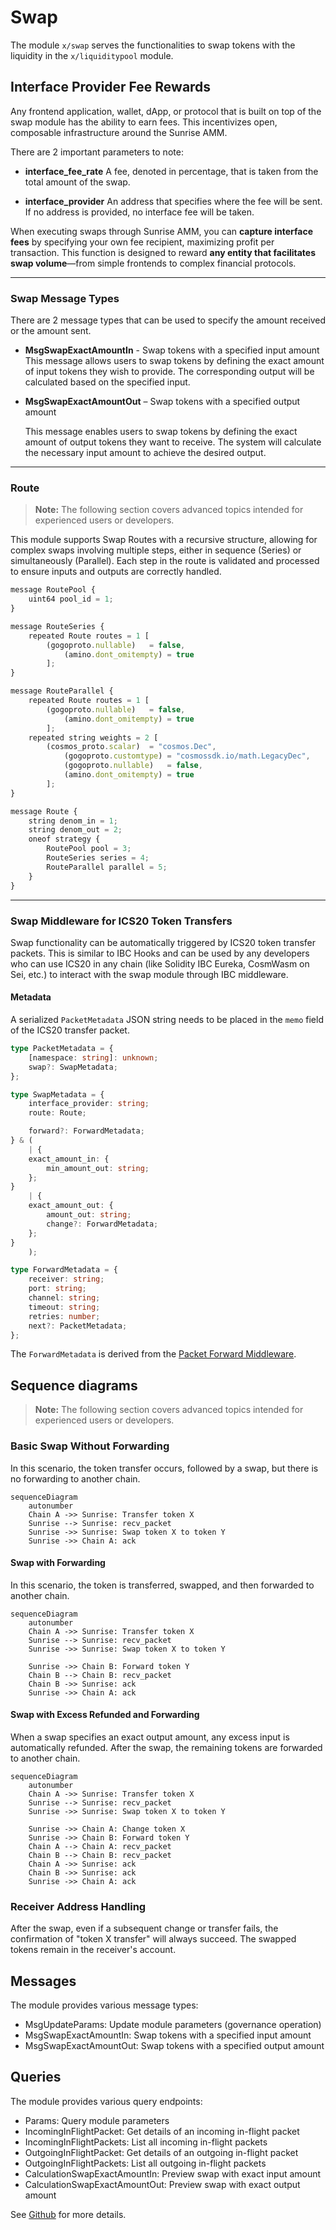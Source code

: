 # Swap

The module `x/swap` serves the functionalities to swap tokens with the liquidity in the `x/liquiditypool` module.

## Interface Provider Fee Rewards

Any frontend application, wallet, dApp, or protocol that is built on top of the swap module has the ability to earn fees. This incentivizes open, composable infrastructure around the Sunrise AMM.

There are 2 important parameters to note:

- **interface_fee_rate**
    A fee, denoted in percentage, that is taken from the total amount of the swap.

- **interface_provider**
    An address that specifies where the fee will be sent. If no address is provided, no interface fee will be taken.

When executing swaps through Sunrise AMM, you can **capture interface fees** by specifying your own fee recipient, maximizing profit per transaction. This function is designed to reward **any entity that facilitates swap volume**—from simple frontends to complex financial protocols.

---

### Swap Message Types

There are 2 message types that can be used to specify the amount received or the amount sent.

- **MsgSwapExactAmountIn** - Swap tokens with a specified input amount
    This message allows users to swap tokens by defining the exact amount of input tokens they wish to provide. The corresponding output will be calculated based on the specified input.

- **MsgSwapExactAmountOut** – Swap tokens with a specified output amount

    This message enables users to swap tokens by defining the exact amount of output tokens they want to receive. The system will calculate the necessary input amount to achieve the desired output.

---

### Route

> **Note:** The following section covers advanced topics intended for experienced users or developers.

This module supports Swap Routes with a recursive structure, allowing for complex swaps involving multiple steps, either in sequence (Series) or simultaneously (Parallel). Each step in the route is validated and processed to ensure inputs and outputs are correctly handled.

```typescript
message RoutePool {
    uint64 pool_id = 1;
}

message RouteSeries {
    repeated Route routes = 1 [
        (gogoproto.nullable)   = false,
            (amino.dont_omitempty) = true
        ];
}

message RouteParallel {
    repeated Route routes = 1 [
        (gogoproto.nullable)   = false,
            (amino.dont_omitempty) = true
        ];
    repeated string weights = 2 [
        (cosmos_proto.scalar)  = "cosmos.Dec",
            (gogoproto.customtype) = "cosmossdk.io/math.LegacyDec",
            (gogoproto.nullable)   = false,
            (amino.dont_omitempty) = true
        ];
}

message Route {
    string denom_in = 1;
    string denom_out = 2;
    oneof strategy {
        RoutePool pool = 3;
        RouteSeries series = 4;
        RouteParallel parallel = 5;
    }
}
```

---

### Swap Middleware for ICS20 Token Transfers

Swap functionality can be automatically triggered by ICS20 token transfer packets. This is similar to IBC Hooks and can be used by any developers who can use ICS20 in any chain (like Solidity IBC Eureka, CosmWasm on Sei, etc.) to interact with the swap module through IBC middleware.

#### Metadata

A serialized `PacketMetadata` JSON string needs to be placed in the `memo` field of the ICS20 transfer packet.

```typescript
type PacketMetadata = {
    [namespace: string]: unknown;
    swap?: SwapMetadata;
};

type SwapMetadata = {
    interface_provider: string;
    route: Route;

    forward?: ForwardMetadata;
} & (
    | {
    exact_amount_in: {
        min_amount_out: string;
    };
}
    | {
    exact_amount_out: {
        amount_out: string;
        change?: ForwardMetadata;
    };
}
    );

type ForwardMetadata = {
    receiver: string;
    port: string;
    channel: string;
    timeout: string;
    retries: number;
    next?: PacketMetadata;
};
```

The `ForwardMetadata` is derived from the [Packet Forward Middleware](https://github.com/cosmos/ibc-apps/tree/main/middleware/packet-forward-middleware).

## **Sequence diagrams**

> **Note:** The following section covers advanced topics intended for experienced users or developers.

### Basic Swap Without Forwarding

In this scenario, the token transfer occurs, followed by a swap, but there is no forwarding to another chain.

```mermaid
sequenceDiagram
    autonumber
    Chain A ->> Sunrise: Transfer token X
    Sunrise --> Sunrise: recv_packet
    Sunrise ->> Sunrise: Swap token X to token Y
    Sunrise ->> Chain A: ack
```

#### Swap with Forwarding

In this scenario, the token is transferred, swapped, and then forwarded to another chain.

```mermaid
sequenceDiagram
    autonumber
    Chain A ->> Sunrise: Transfer token X
    Sunrise --> Sunrise: recv_packet
    Sunrise ->> Sunrise: Swap token X to token Y

    Sunrise ->> Chain B: Forward token Y
    Chain B --> Chain B: recv_packet
    Chain B ->> Sunrise: ack
    Sunrise ->> Chain A: ack
```

#### Swap with Excess Refunded and Forwarding

When a swap specifies an exact output amount, any excess input is automatically refunded. After the swap, the remaining tokens are forwarded to another chain.

```mermaid
sequenceDiagram
    autonumber
    Chain A ->> Sunrise: Transfer token X
    Sunrise --> Sunrise: recv_packet
    Sunrise ->> Sunrise: Swap token X to token Y

    Sunrise ->> Chain A: Change token X
    Sunrise ->> Chain B: Forward token Y
    Chain A --> Chain A: recv_packet
    Chain B --> Chain B: recv_packet
    Chain A ->> Sunrise: ack
    Chain B ->> Sunrise: ack
    Sunrise ->> Chain A: ack
```

### Receiver Address Handling

After the swap, even if a subsequent change or transfer fails, the confirmation of "token X transfer" will always succeed. The swapped tokens remain in the receiver's account.

## Messages

The module provides various message types:

- MsgUpdateParams: Update module parameters (governance operation)
- MsgSwapExactAmountIn: Swap tokens with a specified input amount
- MsgSwapExactAmountOut: Swap tokens with a specified output amount

## Queries

The module provides various query endpoints:

- Params: Query module parameters
- IncomingInFlightPacket: Get details of an incoming in-flight packet
- IncomingInFlightPackets: List all incoming in-flight packets
- OutgoingInFlightPacket: Get details of an outgoing in-flight packet
- OutgoingInFlightPackets: List all outgoing in-flight packets
- CalculationSwapExactAmountIn: Preview swap with exact input amount
- CalculationSwapExactAmountOut: Preview swap with exact output amount

See [Github](https://github.com/sunriselayer/sunrise/tree/main/x/swap) for more details.
